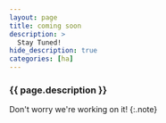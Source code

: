 ```yaml
---
layout: page
title: coming soon
description: >
  Stay Tuned!
hide_description: true
categories: [ha]
---
```



<h3 class="faded">{{ page.description }}</h3>

Don't worry we're working on it!
{:.note}